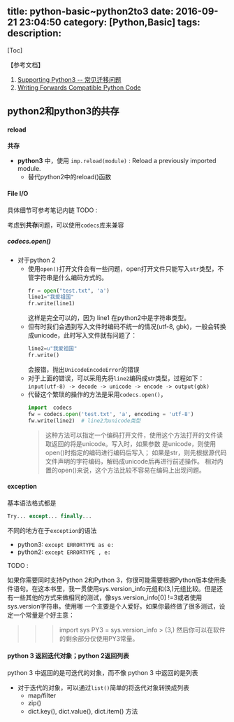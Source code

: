 title: python-basic~python2to3
date: 2016-09-21 23:04:50
category: [Python,Basic]
tags:
description:
---
[Toc]

【参考文档】
1. [Supporting Python3 -- 常见迁移问题](https://my.oschina.net/soarwilldo/blog/510752)
2. [Writing Forwards Compatible Python Code](http://lucumr.pocoo.org/2011/1/22/forwards-compatible-python/)

## python2和python3的共存

#### reload

**共存**
* **python3** 中，使用 `imp.reload(module)` : Reload a previously imported module. 
  * 替代python2中的reload()函数

#### File I/O

具体细节可参考笔记内链 TODO : 

考虑到**共存**问题，可以使用`codecs`库来兼容

##### codecs.open()

* 对于python 2 
  * 使用`open()`打开文件会有一些问题，open打开文件只能写入`str`类型，不管字符串是什么编码方式的。
    ```python
    fr = open("test.txt", 'a')
    line1="我爱祖国"
    fr.write(line1)
    ```
    这样是完全可以的，因为 line1 在python2中是字符串类型。
  * 但有时我们会遇到写入文件时编码不统一的情况(utf-8, gbk)，一般会转换成unicode，此时写入文件就有问题了：  
    ```python
    line2=u"我爱祖国"
    fr.write()
    ```
    会报错，抛出`UnicodeEncodeError`的错误
  * 对于上面的错误，可以采用先将`line2`编码成str类型，过程如下：  
    `input(utf-8) -> decode -> unicode -> encode -> output(gbk)`
  * 代替这个繁琐的操作的方法是采用`codecs.open()`，
    ```python
    import  codecs 
    fw = codecs.open('test.txt', 'a', encoding = 'utf-8')
    fw.write(line2)  # line2为unicode类型
    ```
    > 这种方法可以指定一个编码打开文件，使用这个方法打开的文件读取返回的将是unicode。写入时，如果参数 是unicode，则使用open()时指定的编码进行编码后写入；
    > 如果是str，则先根据源代码文件声明的字符编码，解码成unicode后再进行前述操作。
    > 相对内置的open()来说，这个方法比较不容易在编码上出现问题。

#### exception

基本语法格式都是
```python
Try... except... finally...
```

不同的地方在于`exception`的语法
* python3:  `except ERRORTYPE as e:`
* python2: `except ERRORTYPE , e:`

TODO :

如果你需要同时支持Python 2和Python 3，你很可能需要根据Python版本使用条件语句。在这本书里，我一贯使用sys.version_info元组和(3,)元组比较。但是还有一些其他的方式来做相同的测试，像sys.version_info[0] !=3或者使用sys.version字符串。使用哪 一个主要是个人爱好。如果你最终做了很多测试，设定一个常量是个好主意：

>>> import sys
>>> PY3 = sys.version_info > (3,)
然后你可以在软件的剩余部分仅使用PY3常量。

#### python 3 返回迭代对象；python 2返回列表

python 3 中返回的是可迭代的对象，而不像 python 3 中返回的是列表
* 对于迭代的对象，可以通过`list()`简单的将迭代对象转换成列表
  * map/filter
  * zip()
  * dict.key(), dict.value(), dict.item() 方法

